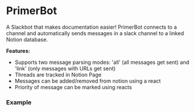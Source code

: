 # PrimerBot

A Slackbot that makes documentation easier! PrimerBot connects to a channel and automatically sends messages in a slack channel to a linked Notion database. 

**Features:**
- Supports two message parsing modes: 'all' (all messages get sent) and 'link' (only messages with URLs get sent)
- Threads are tracked in Notion Page
- Messages can be added/removed from notion using a react
- Priority of message can be marked using reacts

### Example


